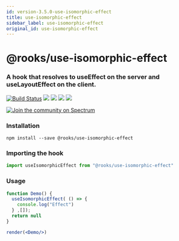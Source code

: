 ```yaml
---
id: version-3.5.0-use-isomorphic-effect
title: use-isomorphic-effect
sidebar_label: use-isomorphic-effect
original_id: use-isomorphic-effect
---
```


# @rooks/use-isomorphic-effect

### A hook that resolves to useEffect on the server and useLayoutEffect on the client.

[![Build Status](https://travis-ci.org/imbhargav5/rooks.svg?branch=master)](https://travis-ci.org/imbhargav5/rooks) ![](https://img.shields.io/npm/v/@rooks/use-isomorphic-effect/latest.svg) ![](https://img.shields.io/npm/l/@rooks/use-isomorphic-effect.svg) ![](https://img.shields.io/bundlephobia/min/@rooks/use-isomorphic-effect.svg) ![](https://img.shields.io/david/imbhargav5/rooks.svg?path=packages%2Fisomorphic-effect)

<a href="https://spectrum.chat/rooks"><img src="https://withspectrum.github.io/badge/badge.svg" alt="Join the community on Spectrum"/></a>

### Installation

```
npm install --save @rooks/use-isomorphic-effect
```

### Importing the hook

```javascript
import useIsomorphicEffect from "@rooks/use-isomorphic-effect"
```

### Usage

```jsx
function Demo() {
  useIsomorphicEffect( () => {
    console.log("Effect")
  } ,[]);
  return null
}

render(<Demo/>)
```


    